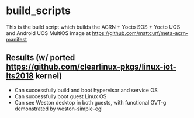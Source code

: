 # build_scripts

This is the build script which builds the ACRN + Yocto SOS + Yocto UOS and Android UOS MultiOS image at https://github.com/mattcurf/meta-acrn-manifest

## Results (w/ ported https://github.com/clearlinux-pkgs/linux-iot-lts2018 kernel)
* Can successfully build and boot hypervisor and service OS
* Can successfully boot guest Linux OS
* Can see Weston desktop in both guests, with functional GVT-g demonstrated by weston-simple-egl



